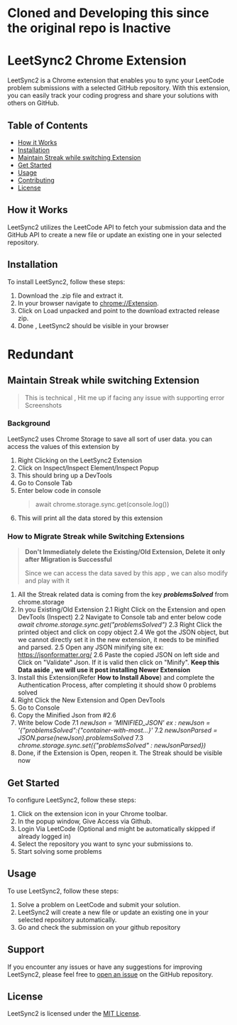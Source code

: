 # Cloned and Developing this since the original repo is Inactive
# LeetSync2 Chrome Extension

LeetSync2 is a Chrome extension that enables you to sync your LeetCode problem submissions with a selected GitHub repository. With this extension, you can easily track your coding progress and share your solutions with others on GitHub.

## Table of Contents

- [How it Works](#how-it-works)
- [Installation](#installation)
- [Maintain Streak while switching Extension](#maintain-streak-while-switching-extension)
- [Get Started](#get-started)
- [Usage](#usage)
- [Contributing](#contributing)
- [License](#license)

## How it Works

LeetSync2 utilizes the LeetCode API to fetch your submission data and the GitHub API to create a new file or update an existing one in your selected repository.

## Installation

To install LeetSync2, follow these steps:

1. Download the .zip file and extract it.
2. In your browser navigate to [chrome://Extension](chrome://extensions/).
3. Click on Load unpacked and point to the download extracted release zip.
4. Done , LeetSync2 should be visible in your browser

# Redundant
## Maintain Streak while switching Extension

> This is technical , Hit me up if facing any issue with supporting error Screenshots

### Background

LeetSync2 uses Chrome Storage to save all sort of user data. you can access the values of this extension by

1.  Right Clicking on the LeetSync2 Extension
2.  Click on Inspect/Inspect Element/Inspect Popup
3.  This should bring up a DevTools
4.  Go to Console Tab
5.  Enter below code in console
    > await chrome.storage.sync.get(console.log())
6.  This will print all the data stored by this extension

### How to Migrate Streak while Switching Extensions

> **Don't Immediately delete the Existing/Old Extension, Delete it only after Migration is Successful**
>
> Since we can access the data saved by this app , we can also modify and play with it

1. All the Streak related data is coming from the key **_problemsSolved_** from chrome.storage
2. In you Existing/Old Extension
   2.1 Right Click on the Extension and open DevTools (Inspect)
   2.2 Navigate to Console tab and enter below code
   _await chrome.storage.sync.get("problemsSolved")_
   2.3 Right Click the printed object and click on copy object
   2.4 We got the JSON object, but we cannot directly set it in the new extension, it needs to be minified and parsed.
   2.5 Open any JSON minifying site ex: https://jsonformatter.org/
   2.6 Paste the copied JSON on left side and Click on "Validate" Json. If it is valid then click on "Minify". **Keep this Data aside , we will use it post installing Newer Extension**
3. Install this Extension(Refer **How to Install Above**) and complete the Authentication Process, after completing it should show 0 problems solved
4. Right Click the New Extension and Open DevTools
5. Go to Console
6. Copy the Minified Json from #2.6
7. Write below Code
   7.1 _newJson = 'MINIFIED_JSON'_
   _ex : newJson = '{"problemsSolved":{"container-with-most...}'_
   7.2 _newJsonParsed = JSON.parse(newJson).problemsSolved_
   7.3 _chrome.storage.sync.set({"problemsSolved" : newJsonParsed})_
8. Done, if the Extension is Open, reopen it. The Streak should be visible now

## Get Started

To configure LeetSync2, follow these steps:

1. Click on the extension icon in your Chrome toolbar.
2. In the popup window, Give Access via Github.
3. Login Via LeetCode (Optional and might be automatically skipped if already logged in)
4. Select the repository you want to sync your submissions to.
5. Start solving some problems

## Usage

To use LeetSync2, follow these steps:

1. Solve a problem on LeetCode and submit your solution.
2. LeetSync2 will create a new file or update an existing one in your selected repository automatically.
3. Go and check the submission on your github repository

## Support

If you encounter any issues or have any suggestions for improving LeetSync2, please feel free to [open an issue](https://github.com/disturbedlord/LeetSync2/issues) on the GitHub repository.

## License

LeetSync2 is licensed under the [MIT License](LICENSE).
